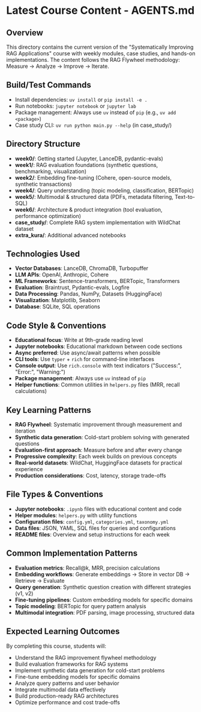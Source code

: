 # Latest Course Content - AGENTS.md

## Overview

This directory contains the current version of the "Systematically Improving RAG Applications" course with weekly modules, case studies, and hands-on implementations. The content follows the RAG Flywheel methodology: Measure → Analyze → Improve → Iterate.

## Build/Test Commands

- Install dependencies: `uv install` or `pip install -e .`
- Run notebooks: `jupyter notebook` or `jupyter lab`
- Package management: Always use `uv` instead of `pip` (e.g., `uv add <package>`)
- Case study CLI: `uv run python main.py --help` (in case_study/)

## Directory Structure

- **week0/**: Getting started (Jupyter, LanceDB, pydantic-evals)
- **week1/**: RAG evaluation foundations (synthetic questions, benchmarking, visualization)
- **week2/**: Embedding fine-tuning (Cohere, open-source models, synthetic transactions)
- **week4/**: Query understanding (topic modeling, classification, BERTopic)
- **week5/**: Multimodal & structured data (PDFs, metadata filtering, Text-to-SQL)
- **week6/**: Architecture & product integration (tool evaluation, performance optimization)
- **case_study/**: Complete RAG system implementation with WildChat dataset
- **extra_kura/**: Additional advanced notebooks

## Technologies Used

- **Vector Databases**: LanceDB, ChromaDB, Turbopuffer
- **LLM APIs**: OpenAI, Anthropic, Cohere
- **ML Frameworks**: Sentence-transformers, BERTopic, Transformers
- **Evaluation**: Braintrust, Pydantic-evals, Logfire
- **Data Processing**: Pandas, NumPy, Datasets (HuggingFace)
- **Visualization**: Matplotlib, Seaborn
- **Database**: SQLite, SQL operations

## Code Style & Conventions

- **Educational focus**: Write at 9th-grade reading level
- **Jupyter notebooks**: Educational markdown between code sections
- **Async preferred**: Use async/await patterns when possible
- **CLI tools**: Use `typer` + `rich` for command-line interfaces
- **Console output**: Use `rich.console` with text indicators ("Success:", "Error:", "Warning:")
- **Package management**: Always use `uv` instead of `pip`
- **Helper functions**: Common utilities in `helpers.py` files (MRR, recall calculations)

## Key Learning Patterns

- **RAG Flywheel**: Systematic improvement through measurement and iteration
- **Synthetic data generation**: Cold-start problem solving with generated questions
- **Evaluation-first approach**: Measure before and after every change
- **Progressive complexity**: Each week builds on previous concepts
- **Real-world datasets**: WildChat, HuggingFace datasets for practical experience
- **Production considerations**: Cost, latency, storage trade-offs

## File Types & Conventions

- **Jupyter notebooks**: `.ipynb` files with educational content and code
- **Helper modules**: `helpers.py` with utility functions
- **Configuration files**: `config.yml`, `categories.yml`, `taxonomy.yml`
- **Data files**: JSON, YAML, SQL files for queries and configurations
- **README files**: Overview and setup instructions for each week

## Common Implementation Patterns

- **Evaluation metrics**: Recall@k, MRR, precision calculations
- **Embedding workflows**: Generate embeddings → Store in vector DB → Retrieve → Evaluate
- **Query generation**: Synthetic question creation with different strategies (v1, v2)
- **Fine-tuning pipelines**: Custom embedding models for specific domains
- **Topic modeling**: BERTopic for query pattern analysis
- **Multimodal integration**: PDF parsing, image processing, structured data
  </synth>

## Expected Learning Outcomes

By completing this course, students will:

- Understand the RAG improvement flywheel methodology
- Build evaluation frameworks for RAG systems
- Implement synthetic data generation for cold-start problems
- Fine-tune embedding models for specific domains
- Analyze query patterns and user behavior
- Integrate multimodal data effectively
- Build production-ready RAG architectures
- Optimize performance and cost trade-offs
